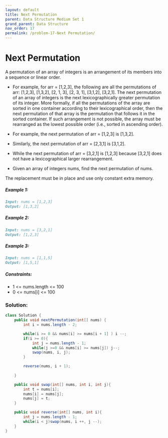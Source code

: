 ```yaml
---
layout: default
title: Next Permutation
parent: Data Structure Medium Set 1
grand_parent: Data Structure
nav_order: 17
permalink: /problem-17-Next Permutation/
---
```

# Next Permutation
A permutation of an array of integers is an arrangement of its members into a sequence or linear order.

* For example, for arr = [1,2,3], the following are all the permutations of arr: [1,2,3], [1,3,2], [2, 1, 3], [2, 3, 1], [3,1,2], [3,2,1].
The next permutation of an array of integers is the next lexicographically greater permutation of its integer. More formally, if all the permutations of the array are sorted in one container according to their lexicographical order, then the next permutation of that array is the permutation that follows it in the sorted container. If such arrangement is not possible, the array must be rearranged as the lowest possible order (i.e., sorted in ascending order).

* For example, the next permutation of arr = [1,2,3] is [1,3,2].
* Similarly, the next permutation of arr = [2,3,1] is [3,1,2].
* While the next permutation of arr = [3,2,1] is [1,2,3] because [3,2,1] does not have a lexicographical larger rearrangement.
* Given an array of integers nums, find the next permutation of nums.

The replacement must be in place and use only constant extra memory.

##### Example 1:
```markdown
Input: nums = [1,2,3]
Output: [1,3,2]
```
##### Example 2:
```markdown
Input: nums = [3,2,1]
Output: [1,2,3]
```
##### Example 3:
```markdown
Input: nums = [1,1,5]
Output: [1,5,1]
```
##### Constraints:
* 1 <= nums.length <= 100
* 0 <= nums[i] <= 100

### Solution:
```java
class Solution {
    public void nextPermutation(int[] nums) {
        int i = nums.length - 2;

        while(i >= 0 && nums[i] >= nums[i + 1] ) i --;
        if(i >= 0){
            int j = nums.length - 1;
            while(j >=0 && nums[i] >= nums[j]) j--;
            swap(nums, i, j);
        }

        reverse(nums, i + 1);
        
    }

    public void swap(int[] nums, int i, int j){
        int t = nums[i];
        nums[i] = nums[j];
        nums[j] = t;
    }

    public void reverse(int[] nums, int i){
        int j = nums.length - 1;
        while(i < j)swap(nums, i ++, j --);
    }
}
```